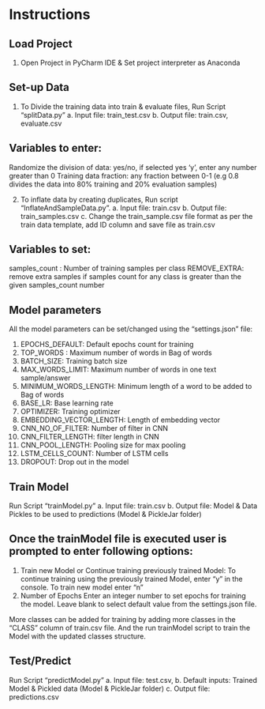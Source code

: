 # Instructions

## Load Project
1.	Open Project in PyCharm IDE & Set project interpreter as Anaconda

## Set-up Data
1.	To Divide the training data into train & evaluate files, Run Script “splitData.py”
a.	Input file: train_test.csv
b.	Output file: train.csv, evaluate.csv

## Variables to enter:
Randomize the division of data: yes/no, if selected yes ‘y’, enter any number greater than 0
Training data fraction: any fraction between 0-1 (e.g 0.8 divides the data into 80% training and 20% evaluation samples)

2.	To inflate data by creating duplicates, Run script “InflateAndSampleData.py”.
a.	Input file: train.csv
b.	Output file: train_samples.csv
c.	Change the train_sample.csv file format as per the train data template, add ID column and save file as train.csv

## Variables to set:
 
samples_count : Number of training samples per class
REMOVE_EXTRA: remove extra samples if samples count for any class is greater than the given samples_count number






## Model parameters
All the model parameters can be set/changed using the “settings.json” file:
 

1.	EPOCHS_DEFAULT: Default epochs count for training
2.	TOP_WORDS : Maximum number of words in Bag of words
3.	BATCH_SIZE: Training batch size
4.	MAX_WORDS_LIMIT: Maximum number of words in one text sample/answer
5.	MINIMUM_WORDS_LENGTH: Minimum length of a word to be added to Bag of words
6.	BASE_LR: Base learning rate
7.	OPTIMIZER: Training optimizer
8.	EMBEDDING_VECTOR_LENGTH: Length of embedding vector
9.	CNN_NO_OF_FILTER: Number of filter in CNN
10.	CNN_FILTER_LENGTH: filter length in CNN
11.	CNN_POOL_LENGTH: Pooling size for max pooling
12.	LSTM_CELLS_COUNT: Number of LSTM cells
13.	DROPOUT: Drop out in the model








## Train Model
Run Script “trainModel.py”
a.	Input file: train.csv
b.	Output file: Model & Data Pickles to be used to predictions (Model & PickleJar folder)

## Once the trainModel file is executed user is prompted to enter following options:
1.	Train new Model or Continue training previously trained Model:
To continue training using the previously trained Model, enter “y” in the console. To train new model enter “n”
2.	Number of Epochs
Enter an integer number to set epochs for training the model.
Leave blank to select default value from the settings.json file.

More classes can be added for training by adding more classes in the “CLASS” column of train.csv file. And the run trainModel script to train the Model with the updated classes structure.

## Test/Predict
Run Script “predictModel.py”
a.	Input file: test.csv, 
b.	Default inputs: Trained Model & Pickled data (Model & PickleJar folder)
c.	Output file: predictions.csv 

